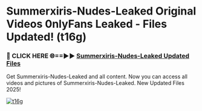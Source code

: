 # Summerxiris-Nudes-Leaked Original Videos 0nlyFans Leaked - Files Updated! (t16g)

<h3>🔴 CLICK HERE 🌐==►► <a href="https://tinyurl.com/yc6ubb5a" rel="nofollow">Summerxiris-Nudes-Leaked Updated Files</a></h3>

Get Summerxiris-Nudes-Leaked and all content. Now you can access all videos and pictures of Summerxiris-Nudes-Leaked. New Updated Files 2025!

[![t16g](https://i.imgur.com/7eu0CRL.gif)](https://tinyurl.com/yc6ubb5a)
